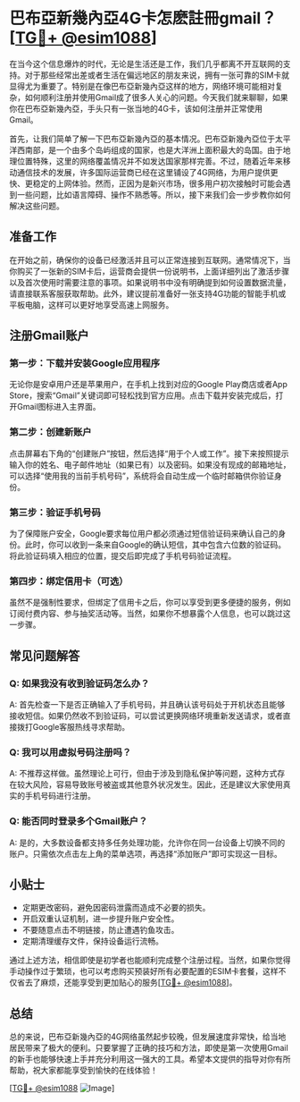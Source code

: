 # 巴布亞新幾內亞4G卡怎麽註冊gmail？[[TG💪+ @esim1088](https://t.me/s/esim1088)]

在当今这个信息爆炸的时代，无论是生活还是工作，我们几乎都离不开互联网的支持。对于那些经常出差或者生活在偏远地区的朋友来说，拥有一张可靠的SIM卡就显得尤为重要了。特别是在像巴布亞新幾內亞这样的地方，网络环境可能相对复杂，如何顺利注册并使用Gmail成了很多人关心的问题。今天我们就来聊聊，如果你在巴布亞新幾內亞，手头只有一张当地的4G卡，该如何注册并正常使用Gmail。

首先，让我们简单了解一下巴布亞新幾內亞的基本情况。巴布亞新幾內亞位于太平洋西南部，是一个由多个岛屿组成的国家，也是大洋洲上面积最大的岛国。由于地理位置特殊，这里的网络覆盖情况并不如发达国家那样完善。不过，随着近年来移动通信技术的发展，许多国际运营商已经在这里铺设了4G网络，为用户提供更快、更稳定的上网体验。然而，正因为是新兴市场，很多用户初次接触时可能会遇到一些问题，比如语言障碍、操作不熟悉等。所以，接下来我们会一步步教你如何解决这些问题。

## 准备工作

在开始之前，确保你的设备已经激活并且可以正常连接到互联网。通常情况下，当你购买了一张新的SIM卡后，运营商会提供一份说明书，上面详细列出了激活步骤以及首次使用时需要注意的事项。如果说明书中没有明确提到如何设置数据流量，请直接联系客服获取帮助。此外，建议提前准备好一张支持4G功能的智能手机或平板电脑，这样可以更好地享受高速上网服务。

## 注册Gmail账户

### 第一步：下载并安装Google应用程序

无论你是安卓用户还是苹果用户，在手机上找到对应的Google Play商店或者App Store，搜索“Gmail”关键词即可轻松找到官方应用。点击下载并安装完成后，打开Gmail图标进入主界面。

### 第二步：创建新账户

点击屏幕右下角的“创建账户”按钮，然后选择“用于个人或工作”。接下来按照提示输入你的姓名、电子邮件地址（如果已有）以及密码。如果没有现成的邮箱地址，可以选择“使用我的当前手机号码”，系统将会自动生成一个临时邮箱供你验证身份。

### 第三步：验证手机号码

为了保障账户安全，Google要求每位用户都必须通过短信验证码来确认自己的身份。此时，你可以收到一条来自Google的确认短信，其中包含六位数的验证码。将此验证码填入相应的位置，提交后即完成了手机号码验证流程。

### 第四步：绑定信用卡（可选）

虽然不是强制性要求，但绑定了信用卡之后，你可以享受到更多便捷的服务，例如订阅付费内容、参与抽奖活动等。当然，如果你不想暴露个人信息，也可以跳过这一步骤。

## 常见问题解答

### Q: 如果我没有收到验证码怎么办？

A: 首先检查一下是否正确输入了手机号码，并且确认该号码处于开机状态且能够接收短信。如果仍然收不到验证码，可以尝试更换网络环境重新发送请求，或者直接拨打Google客服热线寻求帮助。

### Q: 我可以用虚拟号码注册吗？

A: 不推荐这样做。虽然理论上可行，但由于涉及到隐私保护等问题，这种方式存在较大风险，容易导致账号被盗或其他意外状况发生。因此，还是建议大家使用真实的手机号码进行注册。

### Q: 能否同时登录多个Gmail账户？

A: 是的，大多数设备都支持多任务处理功能，允许你在同一台设备上切换不同的账户。只需依次点击左上角的菜单选项，再选择“添加账户”即可实现这一目标。

## 小贴士

- 定期更改密码，避免因密码泄露而造成不必要的损失。
- 开启双重认证机制，进一步提升账户安全性。
- 不要随意点击不明链接，防止遭遇钓鱼攻击。
- 定期清理缓存文件，保持设备运行流畅。

通过上述方法，相信即使是初学者也能顺利完成整个注册过程。当然，如果你觉得手动操作过于繁琐，也可以考虑购买预装好所有必要配置的ESIM卡套餐，这样不仅省去了麻烦，还能享受到更加贴心的服务[[TG💪+ @esim1088](https://t.me/s/esim1088)]。

## 总结

总的来说，巴布亞新幾內亞的4G网络虽然起步较晚，但发展速度非常快，给当地居民带来了极大的便利。只要掌握了正确的技巧和方法，即使是第一次使用Gmail的新手也能够快速上手并充分利用这一强大的工具。希望本文提供的指导对你有所帮助，祝大家都能享受到愉快的在线体验！

[[TG💪+ @esim1088](https://t.me/s/esim1088) ![Image](https://i.postimg.cc/4NQfJmqS/Snipaste-2025-05-13-00-14-12.png)]